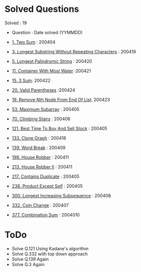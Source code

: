 # Solved Questions

Solved : 19

- Question : Date solved (YYMMDD)

- [1. Two Sum](https://leetcode.com/problems/two-sum/) : 200404
- [3. Longest Substring Without Repeating Characters](https://leetcode.com/problems/longest-substring-without-repeating-characters/) : 200419
- [5. Longest Palindromic String](https://leetcode.com/problems/longest-palindromic-substring/) : 200420
- [11. Container With Most Water](https://leetcode.com/problems/container-with-most-water/) :200421
- [15. 3 Sum](https://leetcode.com/problems/3sum/): 200422
- [20. Valid Parentheses](https://leetcode.com/problems/valid-parentheses/) :200424
- [19. Remove Nth Node From End Of List](https://leetcode.com/problems/remove-nth-node-from-end-of-list/): 200423
- [53. Maximum Subarray](https://leetcode.com/problems/maximum-subarray/) : 200405
- [70. Climbing Stairs](https://leetcode.com/problems/climbing-stairs/) : 200406
- [121. Best Time To Buy And Sell Stock](https://leetcode.com/problems/best-time-to-buy-and-sell-stock/) : 200405
- [133. Clone Graph](https://leetcode.com/problems/clone-graph/) : 200418
- [139. Word Break](https://leetcode.com/problems/word-break/) : 200409
- [198. House Robber](https://leetcode.com/problems/house-robber/) : 200411
- [213. House Robber II](https://leetcode.com/problems/house-robber-ii/) : 200411
- [217. Contains Duplicate](https://leetcode.com/problems/contains-duplicate/) : 200405
- [238. Product Except Self](https://leetcode.com/problems/product-of-array-except-self/) : 200405
- [300. Longest Increasing Subsequence](https://leetcode.com/problems/longest-increasing-subsequence/) : 200408
- [332. Coin Change](https://leetcode.com/problems/coin-change/) : 200407
- [377. Combination Sum](https://leetcode.com/problems/combination-sum-iv/) : 2004010

# ToDo

- Solve Q.121 Using Kadane's algorithm
- Solve Q.332 with top down approach
- Solve Q.139 Again
- Solve Q.3 Again
